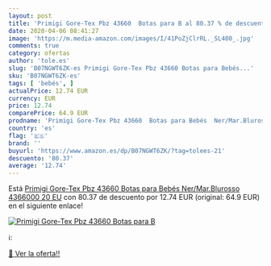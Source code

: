 ```yaml
---
layout: post
title: 'Primigi Gore-Tex Pbz 43660  Botas para B al 80.37 % de descuento'
date: 2020-04-06 08:41:27
image: 'https://m.media-amazon.com/images/I/41PoZjClrRL._SL400_.jpg'
comments: true
category: ofertas
author: 'tole.es'
slug: 'B07NGWT6ZK-es Primigi Gore-Tex Pbz 43660 Botas para Bebés...'
sku: 'B07NGWT6ZK-es'
tags: [ 'bebés', ]
actualPrice: 12.74 EUR
currency: EUR
price: 12.74
comparePrice: 64.9 EUR
prodname: 'Primigi Gore-Tex Pbz 43660  Botas para Bebés  Ner/Mar.Blurosso 4366000  20 EU'
country: 'es'
flag: '🇪🇸'
brand: ''
buyurl: 'https://www.amazon.es/dp/B07NGWT6ZK/?tag=tolees-21'
descuento: '80.37'
average: '12.74'
---
```


Está [Primigi Gore-Tex Pbz 43660  Botas para Bebés  Ner/Mar.Blurosso 4366000  20 EU](https://www.amazon.es/dp/B07NGWT6ZK/?tag=tolees-21) con 80.37 de descuento por 12.74 EUR (original: 64.9 EUR) en el siguiente enlace!

[![Primigi Gore-Tex Pbz 43660  Botas para B](https://m.media-amazon.com/images/I/41PoZjClrRL._SL400_.jpg)](https://www.amazon.es/dp/B07NGWT6ZK/?tag=tolees-21)

ℹ️:


[🛒 Ver la oferta!!](https://www.amazon.es/dp/B07NGWT6ZK/?tag=tolees-21)
